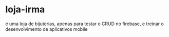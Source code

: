 # loja-irma
é uma loja de bijuterias, apenas para testar o CRUD no firebase, e treinar o desenvolvimento de aplicativos mobile
